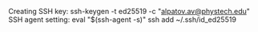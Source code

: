 Creating SSH key:
ssh-keygen -t ed25519 -c "alpatov.av@phystech.edu"
SSH agent setting:
eval "$(ssh-agent -s)"
ssh add ~/.ssh/id_ed25519
